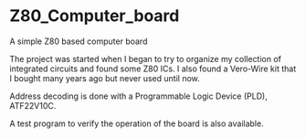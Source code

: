 # Z80_Computer_board
A simple Z80 based computer board

The project was started when I began to try to organize my collection of integrated
circuits and found some Z80 ICs.
I also found a Vero-Wire kit that I bought many years ago but never used until now.

Address decoding is done with a Programmable Logic Device (PLD), ATF22V10C.

A test program to verify the operation of the board is also available.
